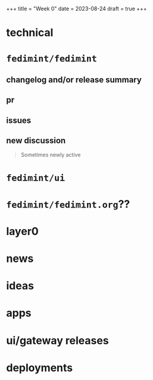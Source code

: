 +++
title = "Week 0"
date = 2023-08-24
draft = true
+++

# technical

# `fedimint/fedimint`

## changelog and/or release summary

## pr

## issues

## new discussion
> Sometimes newly active

# `fedimint/ui`

# `fedimint/fedimint.org`??

# layer0

# news

# ideas

# apps

# ui/gateway releases

# deployments